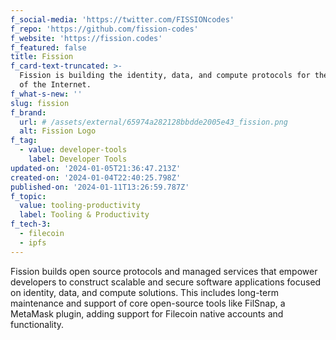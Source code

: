 ```yaml
---
f_social-media: 'https://twitter.com/FISSIONcodes'
f_repo: 'https://github.com/fission-codes'
f_website: 'https://fission.codes'
f_featured: false
title: Fission
f_card-text-truncated: >-
  Fission is building the identity, data, and compute protocols for the future
  of the Internet.
f_what-s-new: ''
slug: fission
f_brand:
  url: # /assets/external/65974a282128bbdde2005e43_fission.png
  alt: Fission Logo
f_tag:
  - value: developer-tools
    label: Developer Tools
updated-on: '2024-01-05T21:36:47.213Z'
created-on: '2024-01-04T22:40:25.798Z'
published-on: '2024-01-11T13:26:59.787Z'
f_topic:
  value: tooling-productivity
  label: Tooling & Productivity
f_tech-3:
  - filecoin
  - ipfs
---
```


Fission builds open source protocols and managed services that empower developers to construct scalable and secure software applications focused on identity, data, and compute solutions. This includes long-term maintenance and support of core open-source tools like FilSnap, a MetaMask plugin, adding support for Filecoin native accounts and functionality.
